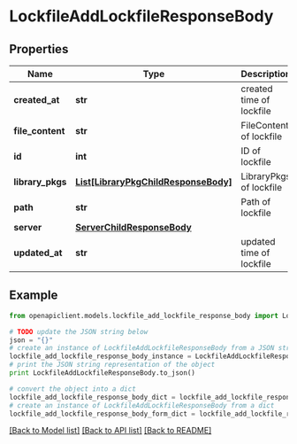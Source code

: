 # LockfileAddLockfileResponseBody


## Properties
Name | Type | Description | Notes
------------ | ------------- | ------------- | -------------
**created_at** | **str** | created time of lockfile | 
**file_content** | **str** | FileContent of lockfile | 
**id** | **int** | ID of lockfile | 
**library_pkgs** | [**List[LibraryPkgChildResponseBody]**](LibraryPkgChildResponseBody.md) | LibraryPkgs of lockfile | [optional] 
**path** | **str** | Path of lockfile | 
**server** | [**ServerChildResponseBody**](ServerChildResponseBody.md) |  | [optional] 
**updated_at** | **str** | updated time of lockfile | 

## Example

```python
from openapiclient.models.lockfile_add_lockfile_response_body import LockfileAddLockfileResponseBody

# TODO update the JSON string below
json = "{}"
# create an instance of LockfileAddLockfileResponseBody from a JSON string
lockfile_add_lockfile_response_body_instance = LockfileAddLockfileResponseBody.from_json(json)
# print the JSON string representation of the object
print LockfileAddLockfileResponseBody.to_json()

# convert the object into a dict
lockfile_add_lockfile_response_body_dict = lockfile_add_lockfile_response_body_instance.to_dict()
# create an instance of LockfileAddLockfileResponseBody from a dict
lockfile_add_lockfile_response_body_form_dict = lockfile_add_lockfile_response_body.from_dict(lockfile_add_lockfile_response_body_dict)
```
[[Back to Model list]](../README.md#documentation-for-models) [[Back to API list]](../README.md#documentation-for-api-endpoints) [[Back to README]](../README.md)


